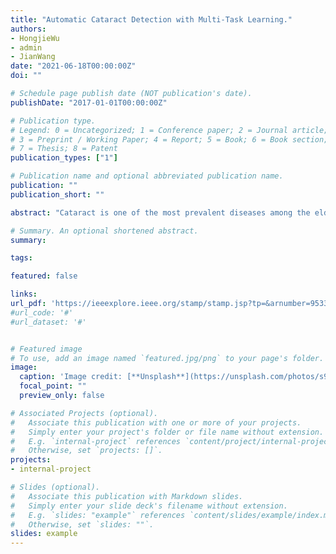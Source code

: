 ```yaml
---
title: "Automatic Cataract Detection with Multi-Task Learning."
authors:
- HongjieWu
- admin
- JianWang
date: "2021-06-18T00:00:00Z"
doi: ""

# Schedule page publish date (NOT publication's date).
publishDate: "2017-01-01T00:00:00Z"

# Publication type.
# Legend: 0 = Uncategorized; 1 = Conference paper; 2 = Journal article;
# 3 = Preprint / Working Paper; 4 = Report; 5 = Book; 6 = Book section;
# 7 = Thesis; 8 = Patent
publication_types: ["1"]

# Publication name and optional abbreviated publication name.
publication: ""
publication_short: ""

abstract: "Cataract is one of the most prevalent diseases among the elderly. As the population ages, the incidence of cataracts is on the rise. Early diagnosis and treatment are essential for cataracts. The routine early diagnosis relies on B-scan eye ultrasound images, developing deep learning-based automatic cataract detection makes great sense. However, ultrasound images are complex and contain irrelevant backgrounds, the lens takes up only a small part. Besides, detection networks commonly use only one label as supervision, which leads to low classification accuracy and poor generalization. This paper focuses on making the most of the information in the images, thus proposing a new paradigm for automatic cataract detection. First, an object detection network is included to locate the eyeball area and eliminate the influence of the background. Next, we construct a dataset with multiple labels for each image. We extract the text descriptions of ultrasound images into labels so that each image is tagged with multiple labels. Then we applied the multi-task learning (MTL) methods to cataract detection. The accuracy of classification is significantly improved compared to data with only one label. Last, we propose two gradient-guided auxiliary learning methods to make the auxiliary tasks improve the performance of the main task (cataract detection). The experimental results show that our proposed methods further improve the classification accuracy."

# Summary. An optional shortened abstract.
summary:

tags:

featured: false

links:
url_pdf: 'https://ieeexplore.ieee.org/stamp/stamp.jsp?tp=&arnumber=9533424'
#url_code: '#'
#url_dataset: '#'


# Featured image
# To use, add an image named `featured.jpg/png` to your page's folder. 
image:
  caption: 'Image credit: [**Unsplash**](https://unsplash.com/photos/s9CC2SKySJM)'
  focal_point: ""
  preview_only: false

# Associated Projects (optional).
#   Associate this publication with one or more of your projects.
#   Simply enter your project's folder or file name without extension.
#   E.g. `internal-project` references `content/project/internal-project/index.md`.
#   Otherwise, set `projects: []`.
projects:
- internal-project

# Slides (optional).
#   Associate this publication with Markdown slides.
#   Simply enter your slide deck's filename without extension.
#   E.g. `slides: "example"` references `content/slides/example/index.md`.
#   Otherwise, set `slides: ""`.
slides: example
---
```

